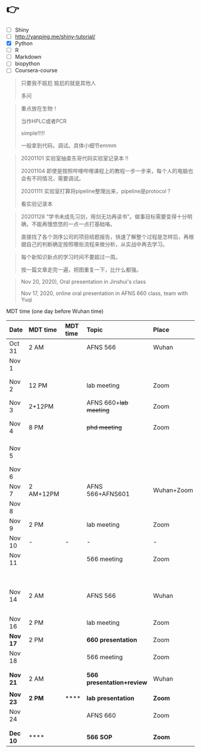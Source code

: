 # 👉

* [ ] Shiny 
* [ ] http://yanping.me/shiny-tutorial/
* [x] Python
* [ ] R
* [ ] Markdown
* [ ] biopython
* [ ] Coursera-course

> 只要我不尴尬  尴尬的就是其他人
>
> 多问



> 重点放在生物！
>
> 当作HPLC或者PCR
>
> simple!!!!!
>
> 一般拿到代码，调试。具体小细节emmm

> 20201101 实验室抽查东哥代码实验室记录本 ‼ 
>
> 20201104 即使是按照哔哩哔哩课程上的教程一步一步来，每个人的电脑也会有不同情况，需要调试。
>
> 20201111 实验室打算将pipeline整理出来，pipeline是protocol？
>
> 看实验记录本

> 20201128 “学书未成先习剑，用剑无功再读书”。做事目标需要变得十分明确，不能再慢悠悠的一点一点打基础咯。
>
> 直接找了各个测序公司的项目结题报告，快速了解整个过程是怎样后，再根据自己的判断确定按照哪些流程来做分析，从实战中再去学习。

> 每个新知识新点的学习时间不要超过一周。
>
> 按一篇文章走完一遍，把图重复一下，比什么都强。



> Nov 20, 2020\), Oral presentation in Jinshui's class
>
> Nov 17, 2020, online oral presentation in AFNS 660 class, team with Yuqi

MDT time \(one day before Wuhan time\)

| Date | MDT time | MDT time | Topic | Place |  | Task1 | Task2 |  |  |  |
| :--- | :--- | :--- | :--- | :--- | :--- | :--- | :--- | :--- | :--- | :--- |
| Oct 31 | 2 AM |  | AFNS 566 | Wuhan |  |  |  |  |  |  |
| Nov 1 |  |  |  |  |  |  |  |  |  |  |
| Nov 2 | 12 PM |  | lab meeting | Zoom |  | ~~genome download-try~~ | ~~DD1-slide-outline~~ |  |  |  |
| Nov 3 | 2+12PM |  | AFNS 660+~~lab meeting~~ | Zoom |  | ~~python course~~ | ~~manuscript writing~~ |  |  |  |
| Nov 4 | 8 PM |  | ~~phd meeting~~ | Zoom |  | rerun the python script | AFNS660-peerreview-check | DD1-slide | ~~Python course~~ | Anki |
| Nov 5 |  |  |  |  |  | rerun the python script | Email AFNS566 |  | Python course | Anki |
| Nov 6 |  |  |  |  |  |  |  |  |  | Anki |
| Nov 7 | 2 AM+12PM |  | AFNS 566+AFNS601 | Wuhan+Zoom |  |  |  |  |  | Anki |
| Nov 8 |  |  |  |  |  |  |  |  |  | Anki |
| Nov 9 | 2 PM |  | lab meeting | Zoom |  |  |  |  |  | Anki |
| Nov 10 | - | - | - | - | DD1 |  |  |  |  | Anki |
| Nov 11 |  |  | 566 meeting | Zoom |  |  |  |  |  | Anki |
|  |  |  |  |  |  |  |  |  |  | Anki |
|  |  |  |  |  |  |  |  |  |  | Anki |
| Nov 14 | 2 AM |  | AFNS 566 | Wuhan | DD2 |  |  |  |  | Anki |
|  |  |  |  |  |  |  |  |  |  | Anki |
| Nov 16 | 2 PM |  | lab meeting | Zoom | DD3 |  |  |  |  | Anki |
| **Nov 17** | 2 PM |  | **660 presentation** | Zoom | deadline1 |  |  |  |  | Anki |
| Nov 18 |  |  | 566 meeting | Zoom | DD4 |  |  |  |  |  |
|  |  |  |  |  |  |  |  |  |  |  |
|  |  |  |  |  |  |  |  |  |  |  |
| **Nov 21** | 2 AM |  | **566 presentation+review** | Wuhan | deadline2 |  |  |  |  |  |
|  |  |  |  |  |  |  |  |  |  |  |
| **Nov 23** | **2 PM** | \*\*\*\* | **lab presentation**  | **Zoom** | deadline3 |  |  |  |  |  |
| Nov 24 |  |  | AFNS 660 | Zoom | deadline4 | write |  |  |  |  |
|  |  |  |  |  |  |  |  |  |  |  |
|  |  |  |  |  |  |  |  |  |  |  |
| **Dec 10** | \*\*\*\* |  | **566 SOP** | **Zoom** | deadline4 |  |  |  |  |  |



